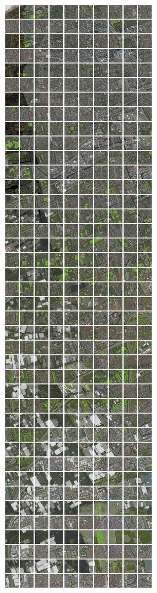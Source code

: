 <html>
<div>
<img src="https://github.com/HakkaTjakka/NL_TILE_MAP/blob/main/18/607/-1049/r.6070.-10490.png" height="44" width="44">
<img src="https://github.com/HakkaTjakka/NL_TILE_MAP/blob/main/18/607/-1049/r.6071.-10490.png" height="44" width="44">
<img src="https://github.com/HakkaTjakka/NL_TILE_MAP/blob/main/18/607/-1049/r.6072.-10490.png" height="44" width="44">
<img src="https://github.com/HakkaTjakka/NL_TILE_MAP/blob/main/18/607/-1049/r.6073.-10490.png" height="44" width="44">
<img src="https://github.com/HakkaTjakka/NL_TILE_MAP/blob/main/18/607/-1049/r.6074.-10490.png" height="44" width="44">
<img src="https://github.com/HakkaTjakka/NL_TILE_MAP/blob/main/18/607/-1049/r.6075.-10490.png" height="44" width="44">
<img src="https://github.com/HakkaTjakka/NL_TILE_MAP/blob/main/18/607/-1049/r.6076.-10490.png" height="44" width="44">
<img src="https://github.com/HakkaTjakka/NL_TILE_MAP/blob/main/18/607/-1049/r.6077.-10490.png" height="44" width="44">
<img src="https://github.com/HakkaTjakka/NL_TILE_MAP/blob/main/18/607/-1049/r.6078.-10490.png" height="44" width="44">
<img src="https://github.com/HakkaTjakka/NL_TILE_MAP/blob/main/18/607/-1049/r.6079.-10490.png" height="44" width="44">
<img src="https://github.com/HakkaTjakka/NL_TILE_MAP/blob/main/18/608/-1049/r.6080.-10490.png" height="44" width="44">
<img src="https://github.com/HakkaTjakka/NL_TILE_MAP/blob/main/18/608/-1049/r.6081.-10490.png" height="44" width="44">
<img src="https://github.com/HakkaTjakka/NL_TILE_MAP/blob/main/18/608/-1049/r.6082.-10490.png" height="44" width="44">
<img src="https://github.com/HakkaTjakka/NL_TILE_MAP/blob/main/18/608/-1049/r.6083.-10490.png" height="44" width="44">
<img src="https://github.com/HakkaTjakka/NL_TILE_MAP/blob/main/18/608/-1049/r.6084.-10490.png" height="44" width="44">
<img src="https://github.com/HakkaTjakka/NL_TILE_MAP/blob/main/18/608/-1049/r.6085.-10490.png" height="44" width="44">
<img src="https://github.com/HakkaTjakka/NL_TILE_MAP/blob/main/18/608/-1049/r.6086.-10490.png" height="44" width="44">
<img src="https://github.com/HakkaTjakka/NL_TILE_MAP/blob/main/18/608/-1049/r.6087.-10490.png" height="44" width="44">
<img src="https://github.com/HakkaTjakka/NL_TILE_MAP/blob/main/18/608/-1049/r.6088.-10490.png" height="44" width="44">
<img src="https://github.com/HakkaTjakka/NL_TILE_MAP/blob/main/18/608/-1049/r.6089.-10490.png" height="44" width="44">
<br>
<img src="https://github.com/HakkaTjakka/NL_TILE_MAP/blob/main/18/607/-1049/r.6070.-10489.png" height="44" width="44">
<img src="https://github.com/HakkaTjakka/NL_TILE_MAP/blob/main/18/607/-1049/r.6071.-10489.png" height="44" width="44">
<img src="https://github.com/HakkaTjakka/NL_TILE_MAP/blob/main/18/607/-1049/r.6072.-10489.png" height="44" width="44">
<img src="https://github.com/HakkaTjakka/NL_TILE_MAP/blob/main/18/607/-1049/r.6073.-10489.png" height="44" width="44">
<img src="https://github.com/HakkaTjakka/NL_TILE_MAP/blob/main/18/607/-1049/r.6074.-10489.png" height="44" width="44">
<img src="https://github.com/HakkaTjakka/NL_TILE_MAP/blob/main/18/607/-1049/r.6075.-10489.png" height="44" width="44">
<img src="https://github.com/HakkaTjakka/NL_TILE_MAP/blob/main/18/607/-1049/r.6076.-10489.png" height="44" width="44">
<img src="https://github.com/HakkaTjakka/NL_TILE_MAP/blob/main/18/607/-1049/r.6077.-10489.png" height="44" width="44">
<img src="https://github.com/HakkaTjakka/NL_TILE_MAP/blob/main/18/607/-1049/r.6078.-10489.png" height="44" width="44">
<img src="https://github.com/HakkaTjakka/NL_TILE_MAP/blob/main/18/607/-1049/r.6079.-10489.png" height="44" width="44">
<img src="https://github.com/HakkaTjakka/NL_TILE_MAP/blob/main/18/608/-1049/r.6080.-10489.png" height="44" width="44">
<img src="https://github.com/HakkaTjakka/NL_TILE_MAP/blob/main/18/608/-1049/r.6081.-10489.png" height="44" width="44">
<img src="https://github.com/HakkaTjakka/NL_TILE_MAP/blob/main/18/608/-1049/r.6082.-10489.png" height="44" width="44">
<img src="https://github.com/HakkaTjakka/NL_TILE_MAP/blob/main/18/608/-1049/r.6083.-10489.png" height="44" width="44">
<img src="https://github.com/HakkaTjakka/NL_TILE_MAP/blob/main/18/608/-1049/r.6084.-10489.png" height="44" width="44">
<img src="https://github.com/HakkaTjakka/NL_TILE_MAP/blob/main/18/608/-1049/r.6085.-10489.png" height="44" width="44">
<img src="https://github.com/HakkaTjakka/NL_TILE_MAP/blob/main/18/608/-1049/r.6086.-10489.png" height="44" width="44">
<img src="https://github.com/HakkaTjakka/NL_TILE_MAP/blob/main/18/608/-1049/r.6087.-10489.png" height="44" width="44">
<img src="https://github.com/HakkaTjakka/NL_TILE_MAP/blob/main/18/608/-1049/r.6088.-10489.png" height="44" width="44">
<img src="https://github.com/HakkaTjakka/NL_TILE_MAP/blob/main/18/608/-1049/r.6089.-10489.png" height="44" width="44">
<br>
<img src="https://github.com/HakkaTjakka/NL_TILE_MAP/blob/main/18/607/-1049/r.6070.-10488.png" height="44" width="44">
<img src="https://github.com/HakkaTjakka/NL_TILE_MAP/blob/main/18/607/-1049/r.6071.-10488.png" height="44" width="44">
<img src="https://github.com/HakkaTjakka/NL_TILE_MAP/blob/main/18/607/-1049/r.6072.-10488.png" height="44" width="44">
<img src="https://github.com/HakkaTjakka/NL_TILE_MAP/blob/main/18/607/-1049/r.6073.-10488.png" height="44" width="44">
<img src="https://github.com/HakkaTjakka/NL_TILE_MAP/blob/main/18/607/-1049/r.6074.-10488.png" height="44" width="44">
<img src="https://github.com/HakkaTjakka/NL_TILE_MAP/blob/main/18/607/-1049/r.6075.-10488.png" height="44" width="44">
<img src="https://github.com/HakkaTjakka/NL_TILE_MAP/blob/main/18/607/-1049/r.6076.-10488.png" height="44" width="44">
<img src="https://github.com/HakkaTjakka/NL_TILE_MAP/blob/main/18/607/-1049/r.6077.-10488.png" height="44" width="44">
<img src="https://github.com/HakkaTjakka/NL_TILE_MAP/blob/main/18/607/-1049/r.6078.-10488.png" height="44" width="44">
<img src="https://github.com/HakkaTjakka/NL_TILE_MAP/blob/main/18/607/-1049/r.6079.-10488.png" height="44" width="44">
<img src="https://github.com/HakkaTjakka/NL_TILE_MAP/blob/main/18/608/-1049/r.6080.-10488.png" height="44" width="44">
<img src="https://github.com/HakkaTjakka/NL_TILE_MAP/blob/main/18/608/-1049/r.6081.-10488.png" height="44" width="44">
<img src="https://github.com/HakkaTjakka/NL_TILE_MAP/blob/main/18/608/-1049/r.6082.-10488.png" height="44" width="44">
<img src="https://github.com/HakkaTjakka/NL_TILE_MAP/blob/main/18/608/-1049/r.6083.-10488.png" height="44" width="44">
<img src="https://github.com/HakkaTjakka/NL_TILE_MAP/blob/main/18/608/-1049/r.6084.-10488.png" height="44" width="44">
<img src="https://github.com/HakkaTjakka/NL_TILE_MAP/blob/main/18/608/-1049/r.6085.-10488.png" height="44" width="44">
<img src="https://github.com/HakkaTjakka/NL_TILE_MAP/blob/main/18/608/-1049/r.6086.-10488.png" height="44" width="44">
<img src="https://github.com/HakkaTjakka/NL_TILE_MAP/blob/main/18/608/-1049/r.6087.-10488.png" height="44" width="44">
<img src="https://github.com/HakkaTjakka/NL_TILE_MAP/blob/main/18/608/-1049/r.6088.-10488.png" height="44" width="44">
<img src="https://github.com/HakkaTjakka/NL_TILE_MAP/blob/main/18/608/-1049/r.6089.-10488.png" height="44" width="44">
<br>
<img src="https://github.com/HakkaTjakka/NL_TILE_MAP/blob/main/18/607/-1049/r.6070.-10487.png" height="44" width="44">
<img src="https://github.com/HakkaTjakka/NL_TILE_MAP/blob/main/18/607/-1049/r.6071.-10487.png" height="44" width="44">
<img src="https://github.com/HakkaTjakka/NL_TILE_MAP/blob/main/18/607/-1049/r.6072.-10487.png" height="44" width="44">
<img src="https://github.com/HakkaTjakka/NL_TILE_MAP/blob/main/18/607/-1049/r.6073.-10487.png" height="44" width="44">
<img src="https://github.com/HakkaTjakka/NL_TILE_MAP/blob/main/18/607/-1049/r.6074.-10487.png" height="44" width="44">
<img src="https://github.com/HakkaTjakka/NL_TILE_MAP/blob/main/18/607/-1049/r.6075.-10487.png" height="44" width="44">
<img src="https://github.com/HakkaTjakka/NL_TILE_MAP/blob/main/18/607/-1049/r.6076.-10487.png" height="44" width="44">
<img src="https://github.com/HakkaTjakka/NL_TILE_MAP/blob/main/18/607/-1049/r.6077.-10487.png" height="44" width="44">
<img src="https://github.com/HakkaTjakka/NL_TILE_MAP/blob/main/18/607/-1049/r.6078.-10487.png" height="44" width="44">
<img src="https://github.com/HakkaTjakka/NL_TILE_MAP/blob/main/18/607/-1049/r.6079.-10487.png" height="44" width="44">
<img src="https://github.com/HakkaTjakka/NL_TILE_MAP/blob/main/18/608/-1049/r.6080.-10487.png" height="44" width="44">
<img src="https://github.com/HakkaTjakka/NL_TILE_MAP/blob/main/18/608/-1049/r.6081.-10487.png" height="44" width="44">
<img src="https://github.com/HakkaTjakka/NL_TILE_MAP/blob/main/18/608/-1049/r.6082.-10487.png" height="44" width="44">
<img src="https://github.com/HakkaTjakka/NL_TILE_MAP/blob/main/18/608/-1049/r.6083.-10487.png" height="44" width="44">
<img src="https://github.com/HakkaTjakka/NL_TILE_MAP/blob/main/18/608/-1049/r.6084.-10487.png" height="44" width="44">
<img src="https://github.com/HakkaTjakka/NL_TILE_MAP/blob/main/18/608/-1049/r.6085.-10487.png" height="44" width="44">
<img src="https://github.com/HakkaTjakka/NL_TILE_MAP/blob/main/18/608/-1049/r.6086.-10487.png" height="44" width="44">
<img src="https://github.com/HakkaTjakka/NL_TILE_MAP/blob/main/18/608/-1049/r.6087.-10487.png" height="44" width="44">
<img src="https://github.com/HakkaTjakka/NL_TILE_MAP/blob/main/18/608/-1049/r.6088.-10487.png" height="44" width="44">
<img src="https://github.com/HakkaTjakka/NL_TILE_MAP/blob/main/18/608/-1049/r.6089.-10487.png" height="44" width="44">
<br>
<img src="https://github.com/HakkaTjakka/NL_TILE_MAP/blob/main/18/607/-1049/r.6070.-10486.png" height="44" width="44">
<img src="https://github.com/HakkaTjakka/NL_TILE_MAP/blob/main/18/607/-1049/r.6071.-10486.png" height="44" width="44">
<img src="https://github.com/HakkaTjakka/NL_TILE_MAP/blob/main/18/607/-1049/r.6072.-10486.png" height="44" width="44">
<img src="https://github.com/HakkaTjakka/NL_TILE_MAP/blob/main/18/607/-1049/r.6073.-10486.png" height="44" width="44">
<img src="https://github.com/HakkaTjakka/NL_TILE_MAP/blob/main/18/607/-1049/r.6074.-10486.png" height="44" width="44">
<img src="https://github.com/HakkaTjakka/NL_TILE_MAP/blob/main/18/607/-1049/r.6075.-10486.png" height="44" width="44">
<img src="https://github.com/HakkaTjakka/NL_TILE_MAP/blob/main/18/607/-1049/r.6076.-10486.png" height="44" width="44">
<img src="https://github.com/HakkaTjakka/NL_TILE_MAP/blob/main/18/607/-1049/r.6077.-10486.png" height="44" width="44">
<img src="https://github.com/HakkaTjakka/NL_TILE_MAP/blob/main/18/607/-1049/r.6078.-10486.png" height="44" width="44">
<img src="https://github.com/HakkaTjakka/NL_TILE_MAP/blob/main/18/607/-1049/r.6079.-10486.png" height="44" width="44">
<img src="https://github.com/HakkaTjakka/NL_TILE_MAP/blob/main/18/608/-1049/r.6080.-10486.png" height="44" width="44">
<img src="https://github.com/HakkaTjakka/NL_TILE_MAP/blob/main/18/608/-1049/r.6081.-10486.png" height="44" width="44">
<img src="https://github.com/HakkaTjakka/NL_TILE_MAP/blob/main/18/608/-1049/r.6082.-10486.png" height="44" width="44">
<img src="https://github.com/HakkaTjakka/NL_TILE_MAP/blob/main/18/608/-1049/r.6083.-10486.png" height="44" width="44">
<img src="https://github.com/HakkaTjakka/NL_TILE_MAP/blob/main/18/608/-1049/r.6084.-10486.png" height="44" width="44">
<img src="https://github.com/HakkaTjakka/NL_TILE_MAP/blob/main/18/608/-1049/r.6085.-10486.png" height="44" width="44">
<img src="https://github.com/HakkaTjakka/NL_TILE_MAP/blob/main/18/608/-1049/r.6086.-10486.png" height="44" width="44">
<img src="https://github.com/HakkaTjakka/NL_TILE_MAP/blob/main/18/608/-1049/r.6087.-10486.png" height="44" width="44">
<img src="https://github.com/HakkaTjakka/NL_TILE_MAP/blob/main/18/608/-1049/r.6088.-10486.png" height="44" width="44">
<img src="https://github.com/HakkaTjakka/NL_TILE_MAP/blob/main/18/608/-1049/r.6089.-10486.png" height="44" width="44">
<br>
<img src="https://github.com/HakkaTjakka/NL_TILE_MAP/blob/main/18/607/-1049/r.6070.-10485.png" height="44" width="44">
<img src="https://github.com/HakkaTjakka/NL_TILE_MAP/blob/main/18/607/-1049/r.6071.-10485.png" height="44" width="44">
<img src="https://github.com/HakkaTjakka/NL_TILE_MAP/blob/main/18/607/-1049/r.6072.-10485.png" height="44" width="44">
<img src="https://github.com/HakkaTjakka/NL_TILE_MAP/blob/main/18/607/-1049/r.6073.-10485.png" height="44" width="44">
<img src="https://github.com/HakkaTjakka/NL_TILE_MAP/blob/main/18/607/-1049/r.6074.-10485.png" height="44" width="44">
<img src="https://github.com/HakkaTjakka/NL_TILE_MAP/blob/main/18/607/-1049/r.6075.-10485.png" height="44" width="44">
<img src="https://github.com/HakkaTjakka/NL_TILE_MAP/blob/main/18/607/-1049/r.6076.-10485.png" height="44" width="44">
<img src="https://github.com/HakkaTjakka/NL_TILE_MAP/blob/main/18/607/-1049/r.6077.-10485.png" height="44" width="44">
<img src="https://github.com/HakkaTjakka/NL_TILE_MAP/blob/main/18/607/-1049/r.6078.-10485.png" height="44" width="44">
<img src="https://github.com/HakkaTjakka/NL_TILE_MAP/blob/main/18/607/-1049/r.6079.-10485.png" height="44" width="44">
<img src="https://github.com/HakkaTjakka/NL_TILE_MAP/blob/main/18/608/-1049/r.6080.-10485.png" height="44" width="44">
<img src="https://github.com/HakkaTjakka/NL_TILE_MAP/blob/main/18/608/-1049/r.6081.-10485.png" height="44" width="44">
<img src="https://github.com/HakkaTjakka/NL_TILE_MAP/blob/main/18/608/-1049/r.6082.-10485.png" height="44" width="44">
<img src="https://github.com/HakkaTjakka/NL_TILE_MAP/blob/main/18/608/-1049/r.6083.-10485.png" height="44" width="44">
<img src="https://github.com/HakkaTjakka/NL_TILE_MAP/blob/main/18/608/-1049/r.6084.-10485.png" height="44" width="44">
<img src="https://github.com/HakkaTjakka/NL_TILE_MAP/blob/main/18/608/-1049/r.6085.-10485.png" height="44" width="44">
<img src="https://github.com/HakkaTjakka/NL_TILE_MAP/blob/main/18/608/-1049/r.6086.-10485.png" height="44" width="44">
<img src="https://github.com/HakkaTjakka/NL_TILE_MAP/blob/main/18/608/-1049/r.6087.-10485.png" height="44" width="44">
<img src="https://github.com/HakkaTjakka/NL_TILE_MAP/blob/main/18/608/-1049/r.6088.-10485.png" height="44" width="44">
<img src="https://github.com/HakkaTjakka/NL_TILE_MAP/blob/main/18/608/-1049/r.6089.-10485.png" height="44" width="44">
<br>
<img src="https://github.com/HakkaTjakka/NL_TILE_MAP/blob/main/18/607/-1049/r.6070.-10484.png" height="44" width="44">
<img src="https://github.com/HakkaTjakka/NL_TILE_MAP/blob/main/18/607/-1049/r.6071.-10484.png" height="44" width="44">
<img src="https://github.com/HakkaTjakka/NL_TILE_MAP/blob/main/18/607/-1049/r.6072.-10484.png" height="44" width="44">
<img src="https://github.com/HakkaTjakka/NL_TILE_MAP/blob/main/18/607/-1049/r.6073.-10484.png" height="44" width="44">
<img src="https://github.com/HakkaTjakka/NL_TILE_MAP/blob/main/18/607/-1049/r.6074.-10484.png" height="44" width="44">
<img src="https://github.com/HakkaTjakka/NL_TILE_MAP/blob/main/18/607/-1049/r.6075.-10484.png" height="44" width="44">
<img src="https://github.com/HakkaTjakka/NL_TILE_MAP/blob/main/18/607/-1049/r.6076.-10484.png" height="44" width="44">
<img src="https://github.com/HakkaTjakka/NL_TILE_MAP/blob/main/18/607/-1049/r.6077.-10484.png" height="44" width="44">
<img src="https://github.com/HakkaTjakka/NL_TILE_MAP/blob/main/18/607/-1049/r.6078.-10484.png" height="44" width="44">
<img src="https://github.com/HakkaTjakka/NL_TILE_MAP/blob/main/18/607/-1049/r.6079.-10484.png" height="44" width="44">
<img src="https://github.com/HakkaTjakka/NL_TILE_MAP/blob/main/18/608/-1049/r.6080.-10484.png" height="44" width="44">
<img src="https://github.com/HakkaTjakka/NL_TILE_MAP/blob/main/18/608/-1049/r.6081.-10484.png" height="44" width="44">
<img src="https://github.com/HakkaTjakka/NL_TILE_MAP/blob/main/18/608/-1049/r.6082.-10484.png" height="44" width="44">
<img src="https://github.com/HakkaTjakka/NL_TILE_MAP/blob/main/18/608/-1049/r.6083.-10484.png" height="44" width="44">
<img src="https://github.com/HakkaTjakka/NL_TILE_MAP/blob/main/18/608/-1049/r.6084.-10484.png" height="44" width="44">
<img src="https://github.com/HakkaTjakka/NL_TILE_MAP/blob/main/18/608/-1049/r.6085.-10484.png" height="44" width="44">
<img src="https://github.com/HakkaTjakka/NL_TILE_MAP/blob/main/18/608/-1049/r.6086.-10484.png" height="44" width="44">
<img src="https://github.com/HakkaTjakka/NL_TILE_MAP/blob/main/18/608/-1049/r.6087.-10484.png" height="44" width="44">
<img src="https://github.com/HakkaTjakka/NL_TILE_MAP/blob/main/18/608/-1049/r.6088.-10484.png" height="44" width="44">
<img src="https://github.com/HakkaTjakka/NL_TILE_MAP/blob/main/18/608/-1049/r.6089.-10484.png" height="44" width="44">
<br>
<img src="https://github.com/HakkaTjakka/NL_TILE_MAP/blob/main/18/607/-1049/r.6070.-10483.png" height="44" width="44">
<img src="https://github.com/HakkaTjakka/NL_TILE_MAP/blob/main/18/607/-1049/r.6071.-10483.png" height="44" width="44">
<img src="https://github.com/HakkaTjakka/NL_TILE_MAP/blob/main/18/607/-1049/r.6072.-10483.png" height="44" width="44">
<img src="https://github.com/HakkaTjakka/NL_TILE_MAP/blob/main/18/607/-1049/r.6073.-10483.png" height="44" width="44">
<img src="https://github.com/HakkaTjakka/NL_TILE_MAP/blob/main/18/607/-1049/r.6074.-10483.png" height="44" width="44">
<img src="https://github.com/HakkaTjakka/NL_TILE_MAP/blob/main/18/607/-1049/r.6075.-10483.png" height="44" width="44">
<img src="https://github.com/HakkaTjakka/NL_TILE_MAP/blob/main/18/607/-1049/r.6076.-10483.png" height="44" width="44">
<img src="https://github.com/HakkaTjakka/NL_TILE_MAP/blob/main/18/607/-1049/r.6077.-10483.png" height="44" width="44">
<img src="https://github.com/HakkaTjakka/NL_TILE_MAP/blob/main/18/607/-1049/r.6078.-10483.png" height="44" width="44">
<img src="https://github.com/HakkaTjakka/NL_TILE_MAP/blob/main/18/607/-1049/r.6079.-10483.png" height="44" width="44">
<img src="https://github.com/HakkaTjakka/NL_TILE_MAP/blob/main/18/608/-1049/r.6080.-10483.png" height="44" width="44">
<img src="https://github.com/HakkaTjakka/NL_TILE_MAP/blob/main/18/608/-1049/r.6081.-10483.png" height="44" width="44">
<img src="https://github.com/HakkaTjakka/NL_TILE_MAP/blob/main/18/608/-1049/r.6082.-10483.png" height="44" width="44">
<img src="https://github.com/HakkaTjakka/NL_TILE_MAP/blob/main/18/608/-1049/r.6083.-10483.png" height="44" width="44">
<img src="https://github.com/HakkaTjakka/NL_TILE_MAP/blob/main/18/608/-1049/r.6084.-10483.png" height="44" width="44">
<img src="https://github.com/HakkaTjakka/NL_TILE_MAP/blob/main/18/608/-1049/r.6085.-10483.png" height="44" width="44">
<img src="https://github.com/HakkaTjakka/NL_TILE_MAP/blob/main/18/608/-1049/r.6086.-10483.png" height="44" width="44">
<img src="https://github.com/HakkaTjakka/NL_TILE_MAP/blob/main/18/608/-1049/r.6087.-10483.png" height="44" width="44">
<img src="https://github.com/HakkaTjakka/NL_TILE_MAP/blob/main/18/608/-1049/r.6088.-10483.png" height="44" width="44">
<img src="https://github.com/HakkaTjakka/NL_TILE_MAP/blob/main/18/608/-1049/r.6089.-10483.png" height="44" width="44">
<br>
<img src="https://github.com/HakkaTjakka/NL_TILE_MAP/blob/main/18/607/-1049/r.6070.-10482.png" height="44" width="44">
<img src="https://github.com/HakkaTjakka/NL_TILE_MAP/blob/main/18/607/-1049/r.6071.-10482.png" height="44" width="44">
<img src="https://github.com/HakkaTjakka/NL_TILE_MAP/blob/main/18/607/-1049/r.6072.-10482.png" height="44" width="44">
<img src="https://github.com/HakkaTjakka/NL_TILE_MAP/blob/main/18/607/-1049/r.6073.-10482.png" height="44" width="44">
<img src="https://github.com/HakkaTjakka/NL_TILE_MAP/blob/main/18/607/-1049/r.6074.-10482.png" height="44" width="44">
<img src="https://github.com/HakkaTjakka/NL_TILE_MAP/blob/main/18/607/-1049/r.6075.-10482.png" height="44" width="44">
<img src="https://github.com/HakkaTjakka/NL_TILE_MAP/blob/main/18/607/-1049/r.6076.-10482.png" height="44" width="44">
<img src="https://github.com/HakkaTjakka/NL_TILE_MAP/blob/main/18/607/-1049/r.6077.-10482.png" height="44" width="44">
<img src="https://github.com/HakkaTjakka/NL_TILE_MAP/blob/main/18/607/-1049/r.6078.-10482.png" height="44" width="44">
<img src="https://github.com/HakkaTjakka/NL_TILE_MAP/blob/main/18/607/-1049/r.6079.-10482.png" height="44" width="44">
<img src="https://github.com/HakkaTjakka/NL_TILE_MAP/blob/main/18/608/-1049/r.6080.-10482.png" height="44" width="44">
<img src="https://github.com/HakkaTjakka/NL_TILE_MAP/blob/main/18/608/-1049/r.6081.-10482.png" height="44" width="44">
<img src="https://github.com/HakkaTjakka/NL_TILE_MAP/blob/main/18/608/-1049/r.6082.-10482.png" height="44" width="44">
<img src="https://github.com/HakkaTjakka/NL_TILE_MAP/blob/main/18/608/-1049/r.6083.-10482.png" height="44" width="44">
<img src="https://github.com/HakkaTjakka/NL_TILE_MAP/blob/main/18/608/-1049/r.6084.-10482.png" height="44" width="44">
<img src="https://github.com/HakkaTjakka/NL_TILE_MAP/blob/main/18/608/-1049/r.6085.-10482.png" height="44" width="44">
<img src="https://github.com/HakkaTjakka/NL_TILE_MAP/blob/main/18/608/-1049/r.6086.-10482.png" height="44" width="44">
<img src="https://github.com/HakkaTjakka/NL_TILE_MAP/blob/main/18/608/-1049/r.6087.-10482.png" height="44" width="44">
<img src="https://github.com/HakkaTjakka/NL_TILE_MAP/blob/main/18/608/-1049/r.6088.-10482.png" height="44" width="44">
<img src="https://github.com/HakkaTjakka/NL_TILE_MAP/blob/main/18/608/-1049/r.6089.-10482.png" height="44" width="44">
<br>
<img src="https://github.com/HakkaTjakka/NL_TILE_MAP/blob/main/18/607/-1049/r.6070.-10481.png" height="44" width="44">
<img src="https://github.com/HakkaTjakka/NL_TILE_MAP/blob/main/18/607/-1049/r.6071.-10481.png" height="44" width="44">
<img src="https://github.com/HakkaTjakka/NL_TILE_MAP/blob/main/18/607/-1049/r.6072.-10481.png" height="44" width="44">
<img src="https://github.com/HakkaTjakka/NL_TILE_MAP/blob/main/18/607/-1049/r.6073.-10481.png" height="44" width="44">
<img src="https://github.com/HakkaTjakka/NL_TILE_MAP/blob/main/18/607/-1049/r.6074.-10481.png" height="44" width="44">
<img src="https://github.com/HakkaTjakka/NL_TILE_MAP/blob/main/18/607/-1049/r.6075.-10481.png" height="44" width="44">
<img src="https://github.com/HakkaTjakka/NL_TILE_MAP/blob/main/18/607/-1049/r.6076.-10481.png" height="44" width="44">
<img src="https://github.com/HakkaTjakka/NL_TILE_MAP/blob/main/18/607/-1049/r.6077.-10481.png" height="44" width="44">
<img src="https://github.com/HakkaTjakka/NL_TILE_MAP/blob/main/18/607/-1049/r.6078.-10481.png" height="44" width="44">
<img src="https://github.com/HakkaTjakka/NL_TILE_MAP/blob/main/18/607/-1049/r.6079.-10481.png" height="44" width="44">
<img src="https://github.com/HakkaTjakka/NL_TILE_MAP/blob/main/18/608/-1049/r.6080.-10481.png" height="44" width="44">
<img src="https://github.com/HakkaTjakka/NL_TILE_MAP/blob/main/18/608/-1049/r.6081.-10481.png" height="44" width="44">
<img src="https://github.com/HakkaTjakka/NL_TILE_MAP/blob/main/18/608/-1049/r.6082.-10481.png" height="44" width="44">
<img src="https://github.com/HakkaTjakka/NL_TILE_MAP/blob/main/18/608/-1049/r.6083.-10481.png" height="44" width="44">
<img src="https://github.com/HakkaTjakka/NL_TILE_MAP/blob/main/18/608/-1049/r.6084.-10481.png" height="44" width="44">
<img src="https://github.com/HakkaTjakka/NL_TILE_MAP/blob/main/18/608/-1049/r.6085.-10481.png" height="44" width="44">
<img src="https://github.com/HakkaTjakka/NL_TILE_MAP/blob/main/18/608/-1049/r.6086.-10481.png" height="44" width="44">
<img src="https://github.com/HakkaTjakka/NL_TILE_MAP/blob/main/18/608/-1049/r.6087.-10481.png" height="44" width="44">
<img src="https://github.com/HakkaTjakka/NL_TILE_MAP/blob/main/18/608/-1049/r.6088.-10481.png" height="44" width="44">
<img src="https://github.com/HakkaTjakka/NL_TILE_MAP/blob/main/18/608/-1049/r.6089.-10481.png" height="44" width="44">
<br>
<img src="https://github.com/HakkaTjakka/NL_TILE_MAP/blob/main/18/607/-1048/r.6070.-10480.png" height="44" width="44">
<img src="https://github.com/HakkaTjakka/NL_TILE_MAP/blob/main/18/607/-1048/r.6071.-10480.png" height="44" width="44">
<img src="https://github.com/HakkaTjakka/NL_TILE_MAP/blob/main/18/607/-1048/r.6072.-10480.png" height="44" width="44">
<img src="https://github.com/HakkaTjakka/NL_TILE_MAP/blob/main/18/607/-1048/r.6073.-10480.png" height="44" width="44">
<img src="https://github.com/HakkaTjakka/NL_TILE_MAP/blob/main/18/607/-1048/r.6074.-10480.png" height="44" width="44">
<img src="https://github.com/HakkaTjakka/NL_TILE_MAP/blob/main/18/607/-1048/r.6075.-10480.png" height="44" width="44">
<img src="https://github.com/HakkaTjakka/NL_TILE_MAP/blob/main/18/607/-1048/r.6076.-10480.png" height="44" width="44">
<img src="https://github.com/HakkaTjakka/NL_TILE_MAP/blob/main/18/607/-1048/r.6077.-10480.png" height="44" width="44">
<img src="https://github.com/HakkaTjakka/NL_TILE_MAP/blob/main/18/607/-1048/r.6078.-10480.png" height="44" width="44">
<img src="https://github.com/HakkaTjakka/NL_TILE_MAP/blob/main/18/607/-1048/r.6079.-10480.png" height="44" width="44">
<img src="https://github.com/HakkaTjakka/NL_TILE_MAP/blob/main/18/608/-1048/r.6080.-10480.png" height="44" width="44">
<img src="https://github.com/HakkaTjakka/NL_TILE_MAP/blob/main/18/608/-1048/r.6081.-10480.png" height="44" width="44">
<img src="https://github.com/HakkaTjakka/NL_TILE_MAP/blob/main/18/608/-1048/r.6082.-10480.png" height="44" width="44">
<img src="https://github.com/HakkaTjakka/NL_TILE_MAP/blob/main/18/608/-1048/r.6083.-10480.png" height="44" width="44">
<img src="https://github.com/HakkaTjakka/NL_TILE_MAP/blob/main/18/608/-1048/r.6084.-10480.png" height="44" width="44">
<img src="https://github.com/HakkaTjakka/NL_TILE_MAP/blob/main/18/608/-1048/r.6085.-10480.png" height="44" width="44">
<img src="https://github.com/HakkaTjakka/NL_TILE_MAP/blob/main/18/608/-1048/r.6086.-10480.png" height="44" width="44">
<img src="https://github.com/HakkaTjakka/NL_TILE_MAP/blob/main/18/608/-1048/r.6087.-10480.png" height="44" width="44">
<img src="https://github.com/HakkaTjakka/NL_TILE_MAP/blob/main/18/608/-1048/r.6088.-10480.png" height="44" width="44">
<img src="https://github.com/HakkaTjakka/NL_TILE_MAP/blob/main/18/608/-1048/r.6089.-10480.png" height="44" width="44">
<br>
<img src="https://github.com/HakkaTjakka/NL_TILE_MAP/blob/main/18/607/-1048/r.6070.-10479.png" height="44" width="44">
<img src="https://github.com/HakkaTjakka/NL_TILE_MAP/blob/main/18/607/-1048/r.6071.-10479.png" height="44" width="44">
<img src="https://github.com/HakkaTjakka/NL_TILE_MAP/blob/main/18/607/-1048/r.6072.-10479.png" height="44" width="44">
<img src="https://github.com/HakkaTjakka/NL_TILE_MAP/blob/main/18/607/-1048/r.6073.-10479.png" height="44" width="44">
<img src="https://github.com/HakkaTjakka/NL_TILE_MAP/blob/main/18/607/-1048/r.6074.-10479.png" height="44" width="44">
<img src="https://github.com/HakkaTjakka/NL_TILE_MAP/blob/main/18/607/-1048/r.6075.-10479.png" height="44" width="44">
<img src="https://github.com/HakkaTjakka/NL_TILE_MAP/blob/main/18/607/-1048/r.6076.-10479.png" height="44" width="44">
<img src="https://github.com/HakkaTjakka/NL_TILE_MAP/blob/main/18/607/-1048/r.6077.-10479.png" height="44" width="44">
<img src="https://github.com/HakkaTjakka/NL_TILE_MAP/blob/main/18/607/-1048/r.6078.-10479.png" height="44" width="44">
<img src="https://github.com/HakkaTjakka/NL_TILE_MAP/blob/main/18/607/-1048/r.6079.-10479.png" height="44" width="44">
<img src="https://github.com/HakkaTjakka/NL_TILE_MAP/blob/main/18/608/-1048/r.6080.-10479.png" height="44" width="44">
<img src="https://github.com/HakkaTjakka/NL_TILE_MAP/blob/main/18/608/-1048/r.6081.-10479.png" height="44" width="44">
<img src="https://github.com/HakkaTjakka/NL_TILE_MAP/blob/main/18/608/-1048/r.6082.-10479.png" height="44" width="44">
<img src="https://github.com/HakkaTjakka/NL_TILE_MAP/blob/main/18/608/-1048/r.6083.-10479.png" height="44" width="44">
<img src="https://github.com/HakkaTjakka/NL_TILE_MAP/blob/main/18/608/-1048/r.6084.-10479.png" height="44" width="44">
<img src="https://github.com/HakkaTjakka/NL_TILE_MAP/blob/main/18/608/-1048/r.6085.-10479.png" height="44" width="44">
<img src="https://github.com/HakkaTjakka/NL_TILE_MAP/blob/main/18/608/-1048/r.6086.-10479.png" height="44" width="44">
<img src="https://github.com/HakkaTjakka/NL_TILE_MAP/blob/main/18/608/-1048/r.6087.-10479.png" height="44" width="44">
<img src="https://github.com/HakkaTjakka/NL_TILE_MAP/blob/main/18/608/-1048/r.6088.-10479.png" height="44" width="44">
<img src="https://github.com/HakkaTjakka/NL_TILE_MAP/blob/main/18/608/-1048/r.6089.-10479.png" height="44" width="44">
<br>
<img src="https://github.com/HakkaTjakka/NL_TILE_MAP/blob/main/18/607/-1048/r.6070.-10478.png" height="44" width="44">
<img src="https://github.com/HakkaTjakka/NL_TILE_MAP/blob/main/18/607/-1048/r.6071.-10478.png" height="44" width="44">
<img src="https://github.com/HakkaTjakka/NL_TILE_MAP/blob/main/18/607/-1048/r.6072.-10478.png" height="44" width="44">
<img src="https://github.com/HakkaTjakka/NL_TILE_MAP/blob/main/18/607/-1048/r.6073.-10478.png" height="44" width="44">
<img src="https://github.com/HakkaTjakka/NL_TILE_MAP/blob/main/18/607/-1048/r.6074.-10478.png" height="44" width="44">
<img src="https://github.com/HakkaTjakka/NL_TILE_MAP/blob/main/18/607/-1048/r.6075.-10478.png" height="44" width="44">
<img src="https://github.com/HakkaTjakka/NL_TILE_MAP/blob/main/18/607/-1048/r.6076.-10478.png" height="44" width="44">
<img src="https://github.com/HakkaTjakka/NL_TILE_MAP/blob/main/18/607/-1048/r.6077.-10478.png" height="44" width="44">
<img src="https://github.com/HakkaTjakka/NL_TILE_MAP/blob/main/18/607/-1048/r.6078.-10478.png" height="44" width="44">
<img src="https://github.com/HakkaTjakka/NL_TILE_MAP/blob/main/18/607/-1048/r.6079.-10478.png" height="44" width="44">
<img src="https://github.com/HakkaTjakka/NL_TILE_MAP/blob/main/18/608/-1048/r.6080.-10478.png" height="44" width="44">
<img src="https://github.com/HakkaTjakka/NL_TILE_MAP/blob/main/18/608/-1048/r.6081.-10478.png" height="44" width="44">
<img src="https://github.com/HakkaTjakka/NL_TILE_MAP/blob/main/18/608/-1048/r.6082.-10478.png" height="44" width="44">
<img src="https://github.com/HakkaTjakka/NL_TILE_MAP/blob/main/18/608/-1048/r.6083.-10478.png" height="44" width="44">
<img src="https://github.com/HakkaTjakka/NL_TILE_MAP/blob/main/18/608/-1048/r.6084.-10478.png" height="44" width="44">
<img src="https://github.com/HakkaTjakka/NL_TILE_MAP/blob/main/18/608/-1048/r.6085.-10478.png" height="44" width="44">
<img src="https://github.com/HakkaTjakka/NL_TILE_MAP/blob/main/18/608/-1048/r.6086.-10478.png" height="44" width="44">
<img src="https://github.com/HakkaTjakka/NL_TILE_MAP/blob/main/18/608/-1048/r.6087.-10478.png" height="44" width="44">
<img src="https://github.com/HakkaTjakka/NL_TILE_MAP/blob/main/18/608/-1048/r.6088.-10478.png" height="44" width="44">
<img src="https://github.com/HakkaTjakka/NL_TILE_MAP/blob/main/18/608/-1048/r.6089.-10478.png" height="44" width="44">
<br>
<img src="https://github.com/HakkaTjakka/NL_TILE_MAP/blob/main/18/607/-1048/r.6070.-10477.png" height="44" width="44">
<img src="https://github.com/HakkaTjakka/NL_TILE_MAP/blob/main/18/607/-1048/r.6071.-10477.png" height="44" width="44">
<img src="https://github.com/HakkaTjakka/NL_TILE_MAP/blob/main/18/607/-1048/r.6072.-10477.png" height="44" width="44">
<img src="https://github.com/HakkaTjakka/NL_TILE_MAP/blob/main/18/607/-1048/r.6073.-10477.png" height="44" width="44">
<img src="https://github.com/HakkaTjakka/NL_TILE_MAP/blob/main/18/607/-1048/r.6074.-10477.png" height="44" width="44">
<img src="https://github.com/HakkaTjakka/NL_TILE_MAP/blob/main/18/607/-1048/r.6075.-10477.png" height="44" width="44">
<img src="https://github.com/HakkaTjakka/NL_TILE_MAP/blob/main/18/607/-1048/r.6076.-10477.png" height="44" width="44">
<img src="https://github.com/HakkaTjakka/NL_TILE_MAP/blob/main/18/607/-1048/r.6077.-10477.png" height="44" width="44">
<img src="https://github.com/HakkaTjakka/NL_TILE_MAP/blob/main/18/607/-1048/r.6078.-10477.png" height="44" width="44">
<img src="https://github.com/HakkaTjakka/NL_TILE_MAP/blob/main/18/607/-1048/r.6079.-10477.png" height="44" width="44">
<img src="https://github.com/HakkaTjakka/NL_TILE_MAP/blob/main/18/608/-1048/r.6080.-10477.png" height="44" width="44">
<img src="https://github.com/HakkaTjakka/NL_TILE_MAP/blob/main/18/608/-1048/r.6081.-10477.png" height="44" width="44">
<img src="https://github.com/HakkaTjakka/NL_TILE_MAP/blob/main/18/608/-1048/r.6082.-10477.png" height="44" width="44">
<img src="https://github.com/HakkaTjakka/NL_TILE_MAP/blob/main/18/608/-1048/r.6083.-10477.png" height="44" width="44">
<img src="https://github.com/HakkaTjakka/NL_TILE_MAP/blob/main/18/608/-1048/r.6084.-10477.png" height="44" width="44">
<img src="https://github.com/HakkaTjakka/NL_TILE_MAP/blob/main/18/608/-1048/r.6085.-10477.png" height="44" width="44">
<img src="https://github.com/HakkaTjakka/NL_TILE_MAP/blob/main/18/608/-1048/r.6086.-10477.png" height="44" width="44">
<img src="https://github.com/HakkaTjakka/NL_TILE_MAP/blob/main/18/608/-1048/r.6087.-10477.png" height="44" width="44">
<img src="https://github.com/HakkaTjakka/NL_TILE_MAP/blob/main/18/608/-1048/r.6088.-10477.png" height="44" width="44">
<img src="https://github.com/HakkaTjakka/NL_TILE_MAP/blob/main/18/608/-1048/r.6089.-10477.png" height="44" width="44">
<br>
<img src="https://github.com/HakkaTjakka/NL_TILE_MAP/blob/main/18/607/-1048/r.6070.-10476.png" height="44" width="44">
<img src="https://github.com/HakkaTjakka/NL_TILE_MAP/blob/main/18/607/-1048/r.6071.-10476.png" height="44" width="44">
<img src="https://github.com/HakkaTjakka/NL_TILE_MAP/blob/main/18/607/-1048/r.6072.-10476.png" height="44" width="44">
<img src="https://github.com/HakkaTjakka/NL_TILE_MAP/blob/main/18/607/-1048/r.6073.-10476.png" height="44" width="44">
<img src="https://github.com/HakkaTjakka/NL_TILE_MAP/blob/main/18/607/-1048/r.6074.-10476.png" height="44" width="44">
<img src="https://github.com/HakkaTjakka/NL_TILE_MAP/blob/main/18/607/-1048/r.6075.-10476.png" height="44" width="44">
<img src="https://github.com/HakkaTjakka/NL_TILE_MAP/blob/main/18/607/-1048/r.6076.-10476.png" height="44" width="44">
<img src="https://github.com/HakkaTjakka/NL_TILE_MAP/blob/main/18/607/-1048/r.6077.-10476.png" height="44" width="44">
<img src="https://github.com/HakkaTjakka/NL_TILE_MAP/blob/main/18/607/-1048/r.6078.-10476.png" height="44" width="44">
<img src="https://github.com/HakkaTjakka/NL_TILE_MAP/blob/main/18/607/-1048/r.6079.-10476.png" height="44" width="44">
<img src="https://github.com/HakkaTjakka/NL_TILE_MAP/blob/main/18/608/-1048/r.6080.-10476.png" height="44" width="44">
<img src="https://github.com/HakkaTjakka/NL_TILE_MAP/blob/main/18/608/-1048/r.6081.-10476.png" height="44" width="44">
<img src="https://github.com/HakkaTjakka/NL_TILE_MAP/blob/main/18/608/-1048/r.6082.-10476.png" height="44" width="44">
<img src="https://github.com/HakkaTjakka/NL_TILE_MAP/blob/main/18/608/-1048/r.6083.-10476.png" height="44" width="44">
<img src="https://github.com/HakkaTjakka/NL_TILE_MAP/blob/main/18/608/-1048/r.6084.-10476.png" height="44" width="44">
<img src="https://github.com/HakkaTjakka/NL_TILE_MAP/blob/main/18/608/-1048/r.6085.-10476.png" height="44" width="44">
<img src="https://github.com/HakkaTjakka/NL_TILE_MAP/blob/main/18/608/-1048/r.6086.-10476.png" height="44" width="44">
<img src="https://github.com/HakkaTjakka/NL_TILE_MAP/blob/main/18/608/-1048/r.6087.-10476.png" height="44" width="44">
<img src="https://github.com/HakkaTjakka/NL_TILE_MAP/blob/main/18/608/-1048/r.6088.-10476.png" height="44" width="44">
<img src="https://github.com/HakkaTjakka/NL_TILE_MAP/blob/main/18/608/-1048/r.6089.-10476.png" height="44" width="44">
<br>
<img src="https://github.com/HakkaTjakka/NL_TILE_MAP/blob/main/18/607/-1048/r.6070.-10475.png" height="44" width="44">
<img src="https://github.com/HakkaTjakka/NL_TILE_MAP/blob/main/18/607/-1048/r.6071.-10475.png" height="44" width="44">
<img src="https://github.com/HakkaTjakka/NL_TILE_MAP/blob/main/18/607/-1048/r.6072.-10475.png" height="44" width="44">
<img src="https://github.com/HakkaTjakka/NL_TILE_MAP/blob/main/18/607/-1048/r.6073.-10475.png" height="44" width="44">
<img src="https://github.com/HakkaTjakka/NL_TILE_MAP/blob/main/18/607/-1048/r.6074.-10475.png" height="44" width="44">
<img src="https://github.com/HakkaTjakka/NL_TILE_MAP/blob/main/18/607/-1048/r.6075.-10475.png" height="44" width="44">
<img src="https://github.com/HakkaTjakka/NL_TILE_MAP/blob/main/18/607/-1048/r.6076.-10475.png" height="44" width="44">
<img src="https://github.com/HakkaTjakka/NL_TILE_MAP/blob/main/18/607/-1048/r.6077.-10475.png" height="44" width="44">
<img src="https://github.com/HakkaTjakka/NL_TILE_MAP/blob/main/18/607/-1048/r.6078.-10475.png" height="44" width="44">
<img src="https://github.com/HakkaTjakka/NL_TILE_MAP/blob/main/18/607/-1048/r.6079.-10475.png" height="44" width="44">
<img src="https://github.com/HakkaTjakka/NL_TILE_MAP/blob/main/18/608/-1048/r.6080.-10475.png" height="44" width="44">
<img src="https://github.com/HakkaTjakka/NL_TILE_MAP/blob/main/18/608/-1048/r.6081.-10475.png" height="44" width="44">
<img src="https://github.com/HakkaTjakka/NL_TILE_MAP/blob/main/18/608/-1048/r.6082.-10475.png" height="44" width="44">
<img src="https://github.com/HakkaTjakka/NL_TILE_MAP/blob/main/18/608/-1048/r.6083.-10475.png" height="44" width="44">
<img src="https://github.com/HakkaTjakka/NL_TILE_MAP/blob/main/18/608/-1048/r.6084.-10475.png" height="44" width="44">
<img src="https://github.com/HakkaTjakka/NL_TILE_MAP/blob/main/18/608/-1048/r.6085.-10475.png" height="44" width="44">
<img src="https://github.com/HakkaTjakka/NL_TILE_MAP/blob/main/18/608/-1048/r.6086.-10475.png" height="44" width="44">
<img src="https://github.com/HakkaTjakka/NL_TILE_MAP/blob/main/18/608/-1048/r.6087.-10475.png" height="44" width="44">
<img src="https://github.com/HakkaTjakka/NL_TILE_MAP/blob/main/18/608/-1048/r.6088.-10475.png" height="44" width="44">
<img src="https://github.com/HakkaTjakka/NL_TILE_MAP/blob/main/18/608/-1048/r.6089.-10475.png" height="44" width="44">
<br>
<img src="https://github.com/HakkaTjakka/NL_TILE_MAP/blob/main/18/607/-1048/r.6070.-10474.png" height="44" width="44">
<img src="https://github.com/HakkaTjakka/NL_TILE_MAP/blob/main/18/607/-1048/r.6071.-10474.png" height="44" width="44">
<img src="https://github.com/HakkaTjakka/NL_TILE_MAP/blob/main/18/607/-1048/r.6072.-10474.png" height="44" width="44">
<img src="https://github.com/HakkaTjakka/NL_TILE_MAP/blob/main/18/607/-1048/r.6073.-10474.png" height="44" width="44">
<img src="https://github.com/HakkaTjakka/NL_TILE_MAP/blob/main/18/607/-1048/r.6074.-10474.png" height="44" width="44">
<img src="https://github.com/HakkaTjakka/NL_TILE_MAP/blob/main/18/607/-1048/r.6075.-10474.png" height="44" width="44">
<img src="https://github.com/HakkaTjakka/NL_TILE_MAP/blob/main/18/607/-1048/r.6076.-10474.png" height="44" width="44">
<img src="https://github.com/HakkaTjakka/NL_TILE_MAP/blob/main/18/607/-1048/r.6077.-10474.png" height="44" width="44">
<img src="https://github.com/HakkaTjakka/NL_TILE_MAP/blob/main/18/607/-1048/r.6078.-10474.png" height="44" width="44">
<img src="https://github.com/HakkaTjakka/NL_TILE_MAP/blob/main/18/607/-1048/r.6079.-10474.png" height="44" width="44">
<img src="https://github.com/HakkaTjakka/NL_TILE_MAP/blob/main/18/608/-1048/r.6080.-10474.png" height="44" width="44">
<img src="https://github.com/HakkaTjakka/NL_TILE_MAP/blob/main/18/608/-1048/r.6081.-10474.png" height="44" width="44">
<img src="https://github.com/HakkaTjakka/NL_TILE_MAP/blob/main/18/608/-1048/r.6082.-10474.png" height="44" width="44">
<img src="https://github.com/HakkaTjakka/NL_TILE_MAP/blob/main/18/608/-1048/r.6083.-10474.png" height="44" width="44">
<img src="https://github.com/HakkaTjakka/NL_TILE_MAP/blob/main/18/608/-1048/r.6084.-10474.png" height="44" width="44">
<img src="https://github.com/HakkaTjakka/NL_TILE_MAP/blob/main/18/608/-1048/r.6085.-10474.png" height="44" width="44">
<img src="https://github.com/HakkaTjakka/NL_TILE_MAP/blob/main/18/608/-1048/r.6086.-10474.png" height="44" width="44">
<img src="https://github.com/HakkaTjakka/NL_TILE_MAP/blob/main/18/608/-1048/r.6087.-10474.png" height="44" width="44">
<img src="https://github.com/HakkaTjakka/NL_TILE_MAP/blob/main/18/608/-1048/r.6088.-10474.png" height="44" width="44">
<img src="https://github.com/HakkaTjakka/NL_TILE_MAP/blob/main/18/608/-1048/r.6089.-10474.png" height="44" width="44">
<br>
<img src="https://github.com/HakkaTjakka/NL_TILE_MAP/blob/main/18/607/-1048/r.6070.-10473.png" height="44" width="44">
<img src="https://github.com/HakkaTjakka/NL_TILE_MAP/blob/main/18/607/-1048/r.6071.-10473.png" height="44" width="44">
<img src="https://github.com/HakkaTjakka/NL_TILE_MAP/blob/main/18/607/-1048/r.6072.-10473.png" height="44" width="44">
<img src="https://github.com/HakkaTjakka/NL_TILE_MAP/blob/main/18/607/-1048/r.6073.-10473.png" height="44" width="44">
<img src="https://github.com/HakkaTjakka/NL_TILE_MAP/blob/main/18/607/-1048/r.6074.-10473.png" height="44" width="44">
<img src="https://github.com/HakkaTjakka/NL_TILE_MAP/blob/main/18/607/-1048/r.6075.-10473.png" height="44" width="44">
<img src="https://github.com/HakkaTjakka/NL_TILE_MAP/blob/main/18/607/-1048/r.6076.-10473.png" height="44" width="44">
<img src="https://github.com/HakkaTjakka/NL_TILE_MAP/blob/main/18/607/-1048/r.6077.-10473.png" height="44" width="44">
<img src="https://github.com/HakkaTjakka/NL_TILE_MAP/blob/main/18/607/-1048/r.6078.-10473.png" height="44" width="44">
<img src="https://github.com/HakkaTjakka/NL_TILE_MAP/blob/main/18/607/-1048/r.6079.-10473.png" height="44" width="44">
<img src="https://github.com/HakkaTjakka/NL_TILE_MAP/blob/main/18/608/-1048/r.6080.-10473.png" height="44" width="44">
<img src="https://github.com/HakkaTjakka/NL_TILE_MAP/blob/main/18/608/-1048/r.6081.-10473.png" height="44" width="44">
<img src="https://github.com/HakkaTjakka/NL_TILE_MAP/blob/main/18/608/-1048/r.6082.-10473.png" height="44" width="44">
<img src="https://github.com/HakkaTjakka/NL_TILE_MAP/blob/main/18/608/-1048/r.6083.-10473.png" height="44" width="44">
<img src="https://github.com/HakkaTjakka/NL_TILE_MAP/blob/main/18/608/-1048/r.6084.-10473.png" height="44" width="44">
<img src="https://github.com/HakkaTjakka/NL_TILE_MAP/blob/main/18/608/-1048/r.6085.-10473.png" height="44" width="44">
<img src="https://github.com/HakkaTjakka/NL_TILE_MAP/blob/main/18/608/-1048/r.6086.-10473.png" height="44" width="44">
<img src="https://github.com/HakkaTjakka/NL_TILE_MAP/blob/main/18/608/-1048/r.6087.-10473.png" height="44" width="44">
<img src="https://github.com/HakkaTjakka/NL_TILE_MAP/blob/main/18/608/-1048/r.6088.-10473.png" height="44" width="44">
<img src="https://github.com/HakkaTjakka/NL_TILE_MAP/blob/main/18/608/-1048/r.6089.-10473.png" height="44" width="44">
<br>
<img src="https://github.com/HakkaTjakka/NL_TILE_MAP/blob/main/18/607/-1048/r.6070.-10472.png" height="44" width="44">
<img src="https://github.com/HakkaTjakka/NL_TILE_MAP/blob/main/18/607/-1048/r.6071.-10472.png" height="44" width="44">
<img src="https://github.com/HakkaTjakka/NL_TILE_MAP/blob/main/18/607/-1048/r.6072.-10472.png" height="44" width="44">
<img src="https://github.com/HakkaTjakka/NL_TILE_MAP/blob/main/18/607/-1048/r.6073.-10472.png" height="44" width="44">
<img src="https://github.com/HakkaTjakka/NL_TILE_MAP/blob/main/18/607/-1048/r.6074.-10472.png" height="44" width="44">
<img src="https://github.com/HakkaTjakka/NL_TILE_MAP/blob/main/18/607/-1048/r.6075.-10472.png" height="44" width="44">
<img src="https://github.com/HakkaTjakka/NL_TILE_MAP/blob/main/18/607/-1048/r.6076.-10472.png" height="44" width="44">
<img src="https://github.com/HakkaTjakka/NL_TILE_MAP/blob/main/18/607/-1048/r.6077.-10472.png" height="44" width="44">
<img src="https://github.com/HakkaTjakka/NL_TILE_MAP/blob/main/18/607/-1048/r.6078.-10472.png" height="44" width="44">
<img src="https://github.com/HakkaTjakka/NL_TILE_MAP/blob/main/18/607/-1048/r.6079.-10472.png" height="44" width="44">
<img src="https://github.com/HakkaTjakka/NL_TILE_MAP/blob/main/18/608/-1048/r.6080.-10472.png" height="44" width="44">
<img src="https://github.com/HakkaTjakka/NL_TILE_MAP/blob/main/18/608/-1048/r.6081.-10472.png" height="44" width="44">
<img src="https://github.com/HakkaTjakka/NL_TILE_MAP/blob/main/18/608/-1048/r.6082.-10472.png" height="44" width="44">
<img src="https://github.com/HakkaTjakka/NL_TILE_MAP/blob/main/18/608/-1048/r.6083.-10472.png" height="44" width="44">
<img src="https://github.com/HakkaTjakka/NL_TILE_MAP/blob/main/18/608/-1048/r.6084.-10472.png" height="44" width="44">
<img src="https://github.com/HakkaTjakka/NL_TILE_MAP/blob/main/18/608/-1048/r.6085.-10472.png" height="44" width="44">
<img src="https://github.com/HakkaTjakka/NL_TILE_MAP/blob/main/18/608/-1048/r.6086.-10472.png" height="44" width="44">
<img src="https://github.com/HakkaTjakka/NL_TILE_MAP/blob/main/18/608/-1048/r.6087.-10472.png" height="44" width="44">
<img src="https://github.com/HakkaTjakka/NL_TILE_MAP/blob/main/18/608/-1048/r.6088.-10472.png" height="44" width="44">
<img src="https://github.com/HakkaTjakka/NL_TILE_MAP/blob/main/18/608/-1048/r.6089.-10472.png" height="44" width="44">
<br>
<img src="https://github.com/HakkaTjakka/NL_TILE_MAP/blob/main/18/607/-1048/r.6070.-10471.png" height="44" width="44">
<img src="https://github.com/HakkaTjakka/NL_TILE_MAP/blob/main/18/607/-1048/r.6071.-10471.png" height="44" width="44">
<img src="https://github.com/HakkaTjakka/NL_TILE_MAP/blob/main/18/607/-1048/r.6072.-10471.png" height="44" width="44">
<img src="https://github.com/HakkaTjakka/NL_TILE_MAP/blob/main/18/607/-1048/r.6073.-10471.png" height="44" width="44">
<img src="https://github.com/HakkaTjakka/NL_TILE_MAP/blob/main/18/607/-1048/r.6074.-10471.png" height="44" width="44">
<img src="https://github.com/HakkaTjakka/NL_TILE_MAP/blob/main/18/607/-1048/r.6075.-10471.png" height="44" width="44">
<img src="https://github.com/HakkaTjakka/NL_TILE_MAP/blob/main/18/607/-1048/r.6076.-10471.png" height="44" width="44">
<img src="https://github.com/HakkaTjakka/NL_TILE_MAP/blob/main/18/607/-1048/r.6077.-10471.png" height="44" width="44">
<img src="https://github.com/HakkaTjakka/NL_TILE_MAP/blob/main/18/607/-1048/r.6078.-10471.png" height="44" width="44">
<img src="https://github.com/HakkaTjakka/NL_TILE_MAP/blob/main/18/607/-1048/r.6079.-10471.png" height="44" width="44">
<img src="https://github.com/HakkaTjakka/NL_TILE_MAP/blob/main/18/608/-1048/r.6080.-10471.png" height="44" width="44">
<img src="https://github.com/HakkaTjakka/NL_TILE_MAP/blob/main/18/608/-1048/r.6081.-10471.png" height="44" width="44">
<img src="https://github.com/HakkaTjakka/NL_TILE_MAP/blob/main/18/608/-1048/r.6082.-10471.png" height="44" width="44">
<img src="https://github.com/HakkaTjakka/NL_TILE_MAP/blob/main/18/608/-1048/r.6083.-10471.png" height="44" width="44">
<img src="https://github.com/HakkaTjakka/NL_TILE_MAP/blob/main/18/608/-1048/r.6084.-10471.png" height="44" width="44">
<img src="https://github.com/HakkaTjakka/NL_TILE_MAP/blob/main/18/608/-1048/r.6085.-10471.png" height="44" width="44">
<img src="https://github.com/HakkaTjakka/NL_TILE_MAP/blob/main/18/608/-1048/r.6086.-10471.png" height="44" width="44">
<img src="https://github.com/HakkaTjakka/NL_TILE_MAP/blob/main/18/608/-1048/r.6087.-10471.png" height="44" width="44">
<img src="https://github.com/HakkaTjakka/NL_TILE_MAP/blob/main/18/608/-1048/r.6088.-10471.png" height="44" width="44">
<img src="https://github.com/HakkaTjakka/NL_TILE_MAP/blob/main/18/608/-1048/r.6089.-10471.png" height="44" width="44">
<br>
</div>
</html>
